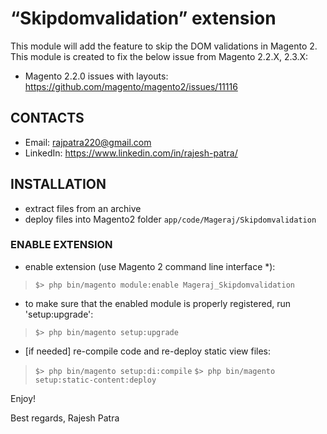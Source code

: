 “Skipdomvalidation” extension
=====================
This module will add the feature to skip the DOM validations in Magento 2.
This module is created to fix the below issue from Magento 2.2.X, 2.3.X:

* Magento 2.2.0 issues with layouts: https://github.com/magento/magento2/issues/11116

## CONTACTS
* Email: rajpatra220@gmail.com
* LinkedIn: https://www.linkedin.com/in/rajesh-patra/

## INSTALLATION
* extract files from an archive
* deploy files into Magento2 folder `app/code/Mageraj/Skipdomvalidation`

### ENABLE EXTENSION
* enable extension (use Magento 2 command line interface \*):
>`$> php bin/magento module:enable Mageraj_Skipdomvalidation`

* to make sure that the enabled module is properly registered, run 'setup:upgrade':
>`$> php bin/magento setup:upgrade`

* [if needed] re-compile code and re-deploy static view files:
>`$> php bin/magento setup:di:compile`
>`$> php bin/magento setup:static-content:deploy`


Enjoy!

Best regards,
Rajesh Patra